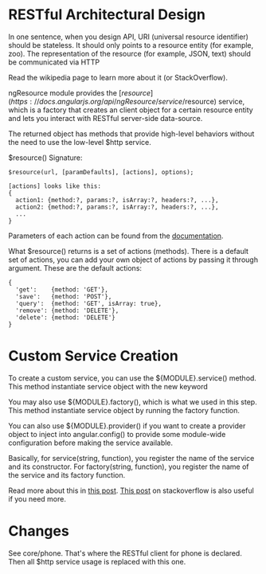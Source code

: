 # RESTful Architectural Design

In one sentence, when you design API, URI (universal resource identifier) should be stateless.
It should only points to a resource entity (for example, zoo).
The representation of the resource (for example, JSON, text) should be communicated via HTTP

Read the wikipedia page to learn more about it (or StackOverflow).

ngResource module provides the [$resource](https://docs.angularjs.org/api/ngResource/service/$resource) service, which is a factory that creates an client object for a certain resource entity and lets you interact with RESTful server-side data-source.

The returned object has methods that provide high-level behaviors without the need to use the low-level $http service.

$resource() Signature:
```
$resource(url, [paramDefaults], [actions], options);

[actions] looks like this:
{
  action1: {method:?, params:?, isArray:?, headers:?, ...},
  action2: {method:?, params:?, isArray:?, headers:?, ...},
  ...
}
```
Parameters of each action can be found from the [documentation](https://docs.angularjs.org/api/ngResource/service/$resource).

What $resource() returns is a set of actions (methods). There is a default set of actions, you can add your own object of actions by passing it through argument. These are the default actions:
```
{
  'get':    {method: 'GET'},
  'save':   {method: 'POST'},
  'query':  {method: 'GET', isArray: true},
  'remove': {method: 'DELETE'},
  'delete': {method: 'DELETE'}
}
```

# Custom Service Creation

To create a custom service, you can use the ${MODULE}.service() method. This method instantiate service object with the new keyword

You may also use ${MODULE}.factory(), which is what we used in this step. This method instantiate service object by running the factory function.

You can also use ${MODULE}.provider() if you want to create a provider object to inject into angular.config() to provide some module-wide configuration before making the service available.

Basically, for service(string, function), you register the name of the service and its constructor.
For factory(string, function), you register the name of the service and its factory function.

Read more about this in [this post](https://tylermcginnis.com/angularjs-factory-vs-service-vs-provider/).
[This post](https://stackoverflow.com/questions/14324451/angular-service-vs-angular-factory) on stackoverflow is also useful if you need more.

# Changes

See core/phone. That's where the RESTful client for phone is declared.
Then all $http service usage is replaced with this one.